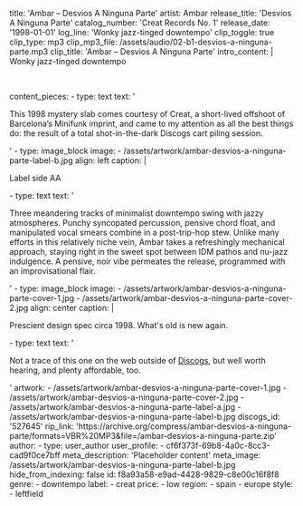 title: 'Ambar ‎– Desvios A Ninguna Parte'
artist: Ambar
release_title: 'Desvios A Ninguna Parte'
catalog_number: 'Creat Records No. 1'
release_date: '1998-01-01'
log_line: 'Wonky jazz-tinged downtempo'
clip_toggle: true
clip_type: mp3
clip_mp3_file: /assets/audio/02-b1-desvios-a-ninguna-parte.mp3
clip_title: 'Ambar ‎– Desvios A Ninguna Parte'
intro_content: |
  Wonky jazz-tinged downtempo
  <p><br>
  </p>
content_pieces:
  -
    type: text
    text: '<p>This 1998 mystery slab comes courtesy of Creat, a short-lived offshoot of Barcelona’s Minifunk imprint, and came to my attention as all the best things do: the result of a total shot-in-the-dark Discogs cart piling session.</p>'
  -
    type: image_block
    image:
      - /assets/artwork/ambar-desvios-a-ninguna-parte-label-b.jpg
    align: left
    caption: |
      <p>Label side AA
      </p>
  -
    type: text
    text: '<p>Three meandering tracks of minimalist downtempo swing with jazzy atmospheres. Punchy syncopated percussion, pensive chord float, and manipulated vocal smears combine in a post-trip-hop stew. Unlike many efforts in this relatively niche vein, Ambar takes a refreshingly mechanical approach, staying right in the sweet spot between IDM pathos and nu-jazz indulgence. A pensive, noir vibe permeates the release, programmed with an improvisational flair.<br></p>'
  -
    type: image_block
    image:
      - /assets/artwork/ambar-desvios-a-ninguna-parte-cover-1.jpg
      - /assets/artwork/ambar-desvios-a-ninguna-parte-cover-2.jpg
    align: center
    caption: |
      <p>Prescient design spec circa 1998. What's old is new again.
      </p>
  -
    type: text
    text: '<p>Not a trace of this one on the web outside of <a href="https://www.discogs.com/Ambar-Desvios-A-Ninguna-Parte/release/527645">Discogs</a>, but well worth hearing, and plenty affordable, too.&nbsp;<br></p>'
artwork:
  - /assets/artwork/ambar-desvios-a-ninguna-parte-cover-1.jpg
  - /assets/artwork/ambar-desvios-a-ninguna-parte-cover-2.jpg
  - /assets/artwork/ambar-desvios-a-ninguna-parte-label-a.jpg
  - /assets/artwork/ambar-desvios-a-ninguna-parte-label-b.jpg
discogs_id: '527645'
rip_link: 'https://archive.org/compress/ambar-desvios-a-ninguna-parte/formats=VBR%20MP3&file=/ambar-desvios-a-ninguna-parte.zip'
author:
  -
    type: user_author
    user_profile:
      - cf6f373f-69b8-4a0c-8cc3-cad9f0ce7bff
meta_description: 'Placeholder content'
meta_image: /assets/artwork/ambar-desvios-a-ninguna-parte-label-b.jpg
hide_from_indexing: false
id: f8a93a58-e9ad-4428-9829-c8e00c16f8f8
genre:
  - downtempo
label:
  - creat
price:
  - low
region:
  - spain
  - europe
style:
  - leftfield
